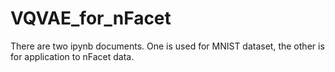 # VQVAE_for_nFacet

There are two ipynb documents. One is used for MNIST dataset, the other is for application to nFacet data.
